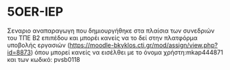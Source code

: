 # 5OER-IEP
Σεναριο αναπαραγωγη που δημιουργήθηκε στα πλαίσια των συνεδριών του ΤΠΕ Β2 επιπέδου και μπορέι κανείς να το δεί στην πλατφόρμα υποβολής εργασιών (https://moodle-bkyklos.cti.gr/mod/assign/view.php?id=8873) όπου μπορεί κανείς να εισέλθει με το όνομα χρήστη:mkap444871 και των κωδικό: pvsb0118
